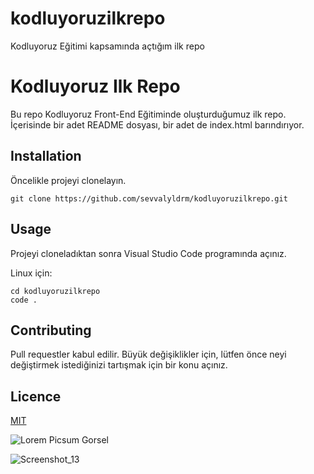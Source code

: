 # kodluyoruzilkrepo
Kodluyoruz Eğitimi kapsamında açtığım ilk repo

# Kodluyoruz Ilk Repo
Bu repo Kodluyoruz Front-End Eğitiminde oluşturduğumuz ilk repo. İçerisinde bir adet README dosyası, bir adet de index.html barındırıyor.

## Installation
Öncelikle projeyi clonelayın.

``` 
git clone https://github.com/sevvalyldrm/kodluyoruzilkrepo.git 
```

## Usage
Projeyi cloneladıktan sonra Visual Studio Code programında açınız.

Linux için:

```
cd kodluyoruzilkrepo
code .
```

## Contributing
Pull requestler kabul edilir. Büyük değişiklikler için, lütfen önce neyi değiştirmek istediğinizi tartışmak için bir konu açınız.

## Licence 
[MIT](http://a.com)


![Lorem Picsum Gorsel](https://picsum.photos/200/300)

![Screenshot_13](https://user-images.githubusercontent.com/102216190/160638180-64afee1a-27b4-4fea-ad08-97b2c830052e.png)
